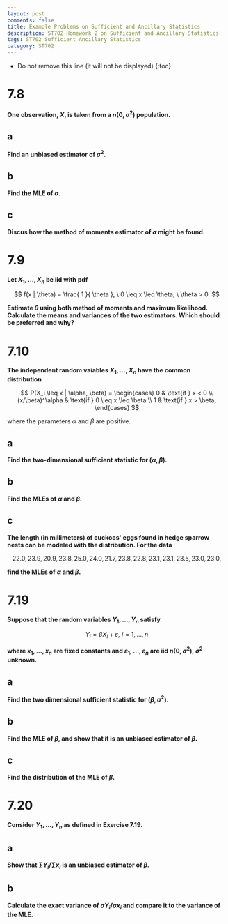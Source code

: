 ```yaml
---
layout: post
comments: false
title: Example Problems on Sufficient and Ancillary Statistics
description: ST702 Homework 2 on Sufficient and Ancillary Statistics
tags: ST702 Sufficient Ancillary Statistics
category: ST702
---
```


* Do not remove this line (it will not be displayed)
{:toc}

# 7.8
**One observation, $X$, is taken from a $n(0, \sigma^2)$ population.**


## a
**Find an unbiased estimator of $\sigma^2$.**



## b
**Find the MLE of $\sigma$.**




## c
**Discus how the method of moments estimator of $\sigma$ might be found.**





# 7.9
**Let $X_1, \dots , X_n$ be iid with pdf**

$$
f(x | \theta) = \frac{ 1 }{ \theta }, \ 0 \leq x \leq \theta, \ \theta > 0.
$$


**Estimate $\theta$ using both method of moments and maximum likelihood. Calculate the means and variances of the two estimators. Which should be preferred and why?**



# 7.10
**The independent random vaiables $X_1 , \dots , X_n$ have the common distribution**


$$
P(X_i \leq x | \alpha, \beta) = 
\begin{cases}
	0 & \text{if } x < 0 \\
	(x/\beta)^\alpha & \text{if } 0 \leq x \leq \beta \\
	1 & \text{if } x > \beta,
\end{cases}
$$

where the parameters $\alpha$ and $\beta$ are positive.

## a
**Find the two-dimensional sufficient statistic for $(\alpha, \beta)$.**



## b
**Find the MLEs of $\alpha$ and $\beta$.**



## c
**The length (in millimeters) of cuckoos' eggs found in hedge sparrow nests can be modeled with the distribution. For the data**

$$
22.0, 23.9, 20.9, 23.8, 25.0, 24.0, 21.7, 23.8, 22.8, 23.1, 23.1, 23.5, 23.0, 23.0,
$$

**find the MLEs of $\alpha$ and $\beta$.**


# 7.19
**Suppose that the random variables $Y_1, \dots , Y_n$ satisfy**

$$
Y_i = \beta X_i + \varepsilon, \ i = 1, \dots , n
$$


**where $x_1, \dots , x_n$ are fixed constants and $\varepsilon_1 , \dots , \varepsilon_n$ are iid $n(0, \sigma^2)$, $\sigma^2$ unknown.**

## a
**Find the two dimensional sufficient statistic for $(\beta, \sigma^2)$.**



## b
**Find the MLE of $\beta$, and show that it is an unbiased estimator of $\beta$.**



## c
**Find the distribution of the MLE of $\beta$.**





# 7.20
**Consider $Y_1, \dots , Y_n$ as defined in Exercise 7.19.**

## a
**Show that $\sum Y_i / \sum x_i$ is an unbiased estimator of $\beta$.**


## b
**Calculate the exact variance of $\sigma Y_i / \sigma x_i$ and compare it to the variance of the MLE.**